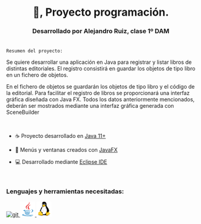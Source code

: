 <h1 align="center">👋, Proyecto programación.</h1>
<h3 align="center">Desarrollado por Alejandro Ruiz, clase 1º DAM</h3>
<br>
<code>Resumen del proyecto:</code>
<p>Se quiere desarrollar una aplicación en Java para registrar y listar libros de distintas editoriales. El registro consistirá en guardar los objetos de tipo libro en un fichero de objetos.</p>
<p>En el fichero de objetos se guardarán los objetos de tipo libro y el código de la editorial. Para facilitar el registro de libros se proporcionará una interfaz gráfica diseñada con Java FX. Todos los datos anteriormente mencionados, deberán ser mostrados mediante una interfaz gráfica generada con SceneBuilder</p>
<br>

- ☕️ Proyecto desarrollado en [Java 11+](https://www.java.com/es/)

- 🧠 Menús y ventanas creados con [JavaFX](https://openjfx.io/)

- 💻 Desarrollado mediante [Eclipse IDE](https://www.eclipse.org/downloads/)


<br>
<h3 align="left">Lenguajes y herramientas necesitadas:</h3>
<p align="left"> <a href="https://git-scm.com/" target="_blank" rel="noreferrer"> <img src="https://www.vectorlogo.zone/logos/git-scm/git-scm-icon.svg" alt="git" width="40" height="40"/> </a> <a href="https://www.java.com" target="_blank" rel="noreferrer"> <img src="https://raw.githubusercontent.com/devicons/devicon/master/icons/java/java-original.svg" alt="java" width="40" height="40"/> </a> <a href="https://www.linux.org/" target="_blank" rel="noreferrer"> <img src="https://raw.githubusercontent.com/devicons/devicon/master/icons/linux/linux-original.svg" alt="linux" width="40" height="40"/> </a> </p>
